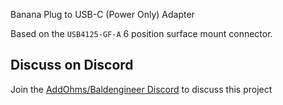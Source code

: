 Banana Plug to USB-C (Power Only) Adapter

Based on the `USB4125-GF-A` 6 position surface mount connector.

## Discuss on Discord
Join the [AddOhms/Baldengineer Discord](https://discord.gg/Q3xzyuWqm6) to discuss this project